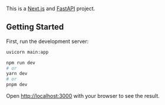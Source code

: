 This is a [Next.js](https://nextjs.org/) and [FastAPI](https://fastapi.tiangolo.com/) project.

## Getting Started

First, run the development server:
```bash
uvicorn main:app
```

```bash
npm run dev
# or
yarn dev
# or
pnpm dev
```

Open [http://localhost:3000](http://localhost:3000) with your browser to see the result.

